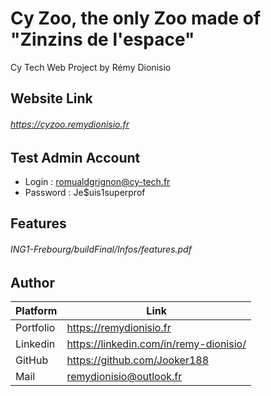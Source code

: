 # Cy Zoo, the only Zoo made of "Zinzins de l'espace"

Cy Tech Web Project by Rémy Dionisio

 ## Website Link
 ###### https://cyzoo.remydionisio.fr

## Test Admin Account 
* Login : romualdgrignon@cy-tech.fr
* Password : Je$uis1superprof

## Features
###### ING1-Frebourg/buildFinal/Infos/features.pdf

## Author

| Platform | Link |
| --- | --- |
| Portfolio | https://remydionisio.fr |
| Linkedin | https://linkedin.com/in/remy-dionisio/ |
| GitHub | https://github.com/Jooker188 |
| Mail | remydionisio@outlook.fr |



